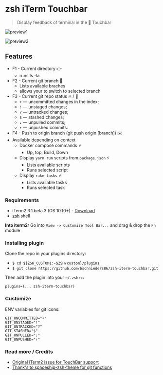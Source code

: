 # zsh iTerm Touchbar

> Display feedback of terminal in the 🍏 Touchbar

![preview1](./preview1.jpg)

![preview2](./preview2.gif)

## Features

  * F1 - Current directory 👉
    * runs ls -la
  * F2 - Current git branch 🎋
    * Lists available braches
    * allows your to switch to selected branch
  * F3 - Current git repo status 🔥 / 🙌
    * `+` — uncommitted changes in the index;
    * `!` — unstaged changes;
    * `?` — untracked changes;
    * `$` — stashed changes;
    * `⇣` — unpulled commits;
    * `⇡` — unpushed commits.
  * F4 - Push to origin branch (git push origin [branch]) ✉️
  * Available depending on context
    * Docker compose commands ⚡️
      * Up, top, Build, Down
    * Display `yarn run` scripts from `package.json` ⚡️
      * Lists available scripts
      * Runs selected script
    * Display `rake tasks` ⚡️
      * Lists available tasks
      * Runs selected task


### Requirements

* iTerm2 3.1.beta.3 (OS 10.10+) - [Download](https://www.iterm2.com/downloads.html)
* [zsh](http://www.zsh.org/) shell

**Into iterm2:** Go into `View -> Customize Tool Bar...` and drag & drop the `Fn` module

### Installing plugin

Clone the repo in your plugins directory:

* `$ cd ${ZSH_CUSTOM1:-$ZSH/custom}/plugins`
* `$ git clone https://github.com/bschnieders86/zsh-iterm-touchbar.git`

Then add the plugin into your `~/.zshrc`:

```
plugins=(... zsh-iterm-touchbar)
```

### Customize

ENV variables for git icons:

```shell
GIT_UNCOMMITTED="+"
GIT_UNSTAGED="!"
GIT_UNTRACKED="?"
GIT_STASHED="$"
GIT_UNPULLED="⇣"
GIT_UNPUSHED="⇡"
```

### Read more / Credits

* [Original iTerm2 issue for TouchBar support](https://gitlab.com/gnachman/iterm2/issues/5281)
* [Thank's to spaceship-zsh-theme for git functions](https://github.com/denysdovhan/spaceship-zsh-theme/blob/9dbaee2cc6cfe0ac407cf901ebb97894ed279660/spaceship.zsh#L143-L173)
